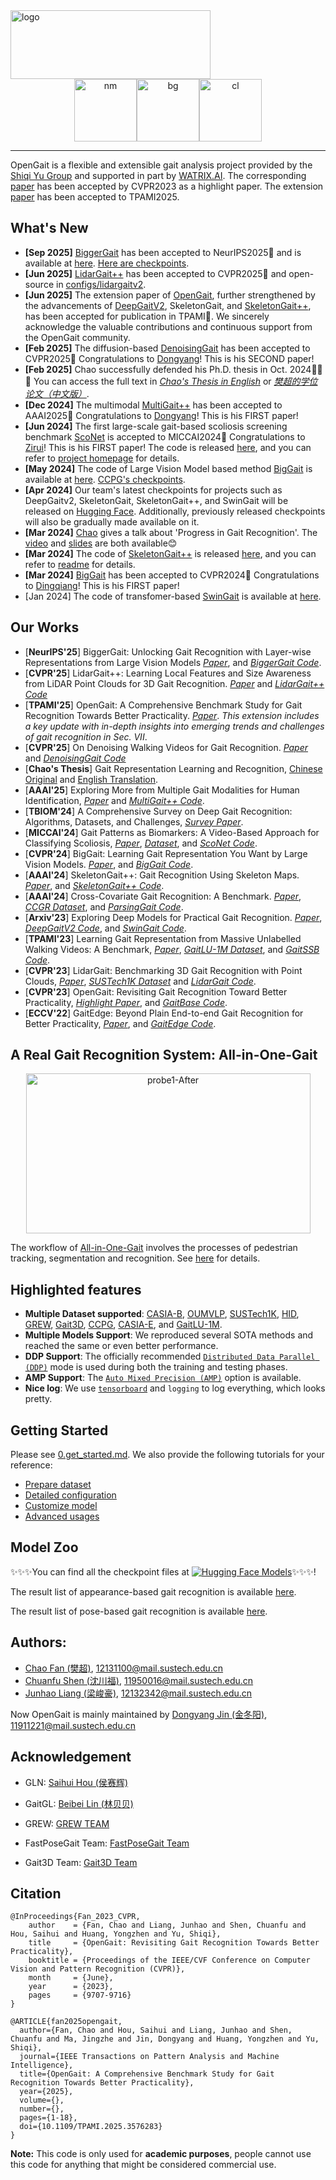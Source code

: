 <img src="./assets/logo2.png" width = "320" height = "110" alt="logo" />

<div align="center"><img src="./assets/nm.gif" width = "100" height = "100" alt="nm" /><img src="./assets/bg.gif" width = "100" height = "100" alt="bg" /><img src="./assets/cl.gif" width = "100" height = "100" alt="cl" /></div>

------------------------------------------
<!-- 📣📣📣 **[*GaitLU-1M*](https://ieeexplore.ieee.org/document/10242019) relseased, pls checking the [tutorial](datasets/GaitLU-1M/README.md).** 📣📣📣
📣📣📣 **[*SUSTech1K*](https://lidargait.github.io) relseased, pls checking the [tutorial](datasets/SUSTech1K/README.md).** 📣📣📣

🎉🎉🎉 **[*OpenGait*](https://openaccess.thecvf.com/content/CVPR2023/papers/Fan_OpenGait_Revisiting_Gait_Recognition_Towards_Better_Practicality_CVPR_2023_paper.pdf) has been accpected by CVPR2023 as a highlight paper！** 🎉🎉🎉 -->

OpenGait is a flexible and extensible gait analysis project provided by the [Shiqi Yu Group](https://faculty.sustech.edu.cn/yusq/) and supported in part by [WATRIX.AI](http://www.watrix.ai). 
The corresponding [paper](https://openaccess.thecvf.com/content/CVPR2023/papers/Fan_OpenGait_Revisiting_Gait_Recognition_Towards_Better_Practicality_CVPR_2023_paper.pdf) has been accepted by CVPR2023 as a highlight paper. 
The extension [paper](https://arxiv.org/pdf/2405.09138) has been accepted to TPAMI2025. 

## What's New
- **[Sep 2025]** [BiggerGait](https://arxiv.org/pdf/2505.18132) has been accepted to NeurIPS2025🎉 and is available at [here](opengait/modeling/models/BiggerGait_DINOv2.py). [Here are checkpoints](https://huggingface.co/opengait/OpenGait).
- **[Jun 2025]** [LidarGait++](https://openaccess.thecvf.com/content/CVPR2025/papers/Shen_LidarGait_Learning_Local_Features_and_Size_Awareness_from_LiDAR_Point_CVPR_2025_paper.pdf) has been accepted to CVPR2025🎉 and open-source in [configs/lidargaitv2](./configs/lidargaitv2/README.md).
- **[Jun 2025]** The extension paper of [OpenGait](https://arxiv.org/pdf/2405.09138), further strengthened by the advancements of [DeepGaitV2](https://github.com/ShiqiYu/OpenGait/blob/master/opengait/modeling/models/deepgaitv2.py), SkeletonGait, and [SkeletonGait++](opengait/modeling/models/skeletongait%2B%2B.py), has been accepted for publication in TPAMI🎉. We sincerely acknowledge the valuable contributions and continuous support from the OpenGait community.
- **[Feb 2025]** The diffusion-based [DenoisingGait](https://arxiv.org/pdf/2505.18582) has been accepted to CVPR2025🎉 Congratulations to [Dongyang](https://scholar.google.com.hk/citations?user=1xA5KxAAAAAJ)! This is his SECOND paper!
- **[Feb 2025]** Chao successfully defended his Ph.D. thesis in Oct. 2024🎉🎉🎉 You can access the full text in [*Chao's Thesis in English*](https://www.researchgate.net/publication/388768400_Gait_Representation_Learning_and_Recognition?_sg%5B0%5D=qaGVpS8gKWPyR7olHoFd4bCs40AZdJzaM96P3TSnxrpiP9zCIUTxzeEq8YhQOlE4WemB7iMF2fHvcJFAYHTlJhTIB2J6faVa5s-xcQVj.4112nauMM4MWUNSyUa9eMeF0MEeplptpFOgb5kSgIk3lMcfPK6TdPX1bW1y_bKSdbwXuBf29GloRsVwBdexhug&_tp=eyJjb250ZXh0Ijp7ImZpcnN0UGFnZSI6ImhvbWUiLCJwYWdlIjoicHJvZmlsZSIsInByZXZpb3VzUGFnZSI6InByb2ZpbGUiLCJwb3NpdGlvbiI6InBhZ2VDb250ZW50In19) or [*樊超的学位论文（中文版）*](https://www.researchgate.net/publication/388768605_butaitezhengxuexiyushibiesuanfayanjiu). 
- **[Dec 2024]** The  multimodal [MultiGait++](https://arxiv.org/pdf/2412.11495) has been accepted to AAAI2025🎉 Congratulations to [Dongyang](https://scholar.google.com.hk/citations?user=1xA5KxAAAAAJ)! This is his FIRST paper!
- **[Jun 2024]** 
The first large-scale gait-based scoliosis screening benchmark [ScoNet](https://zhouzi180.github.io/Scoliosis1K) is accepted to MICCAI2024🎉 Congratulations to [Zirui](https://zhouzi180.github.io)! This is his FIRST paper! The code is released [here](opengait/modeling/models/sconet.py), and you can refer to [project homepage](https://zhouzi180.github.io/Scoliosis1K/) for details.
- **[May 2024]** 
The code of Large Vision Model based method [BigGait](https://openaccess.thecvf.com/content/CVPR2024/papers/Ye_BigGait_Learning_Gait_Representation_You_Want_by_Large_Vision_Models_CVPR_2024_paper.pdf) is available at [here](opengait/modeling/models/BigGait.py). [CCPG's checkpoints](https://huggingface.co/opengait/OpenGait).
- **[Apr 2024]** 
Our team's latest checkpoints for projects such as DeepGaitv2, SkeletonGait, SkeletonGait++, and SwinGait will be released on [Hugging Face](https://huggingface.co/opengait/OpenGait). Additionally, previously released checkpoints will also be gradually made available on it.
- **[Mar 2024]** [Chao](https://chaofan996.github.io) gives a talk about 'Progress in Gait Recognition'. The [video](https://event.baai.ac.cn/activities/768) and [slides](https://github.com/ChaoFan996/ChaoFan996.github.io/blob/main/240315-Progress%20in%20Gait%20Recognition.pdf) are both available😊
- **[Mar 2024]** The code of [SkeletonGait++](https://arxiv.org/pdf/2311.13444.pdf) is released [here](opengait/modeling/models/skeletongait%2B%2B.py), and you can refer to [readme](configs/skeletongait) for details.
- **[Mar 2024]** [BigGait](https://openaccess.thecvf.com/content/CVPR2024/papers/Ye_BigGait_Learning_Gait_Representation_You_Want_by_Large_Vision_Models_CVPR_2024_paper.pdf) has been accepted to CVPR2024🎉 Congratulations to [Dingqiang](https://bugjudger.github.io)! This is his FIRST paper!
- [Jan 2024] The code of transfomer-based [SwinGait](https://arxiv.org/pdf/2303.03301.pdf) is available at [here](opengait/modeling/models/swingait.py).
<!--- [Dec 2023] A new state-of-the-art baseline, i.e., [DeepGaitV2](https://arxiv.org/pdf/2303.03301.pdf), is available at [here](opengait/modeling/models/deepgaitv2.py)! -->
<!-- - [Nov 2023] The first million-level unlabeled gait dataset, i.e., [GaitLU-1M](https://ieeexplore.ieee.org/document/10242019), is released and supported in [datasets/GaitLU-1M](datasets/GaitLU-1M/README.md).
- [Oct 2023] Several representative pose-based methods are supported in [opengait/modeling/models](./opengait/modeling/models). This feature is mainly inherited from [FastPoseGait](https://github.com/BNU-IVC/FastPoseGait). Many thanks to the contributors😊.
 - [July 2023] [CCPG](https://github.com/BNU-IVC/CCPG) is supported in [datasets/CCPG](./datasets/CCPG). -->
<!-- - - - [July 2023] [SUSTech1K](https://lidargait.github.io) is released and supported in [datasets/SUSTech1K](./datasets/SUSTech1K).
[May 2023] A real gait recognition system [All-in-One-Gait](https://github.com/jdyjjj/All-in-One-Gait) provided by [Dongyang Jin](https://github.com/jdyjjj) is available.
[Apr 2023] [CASIA-E](datasets/CASIA-E/README.md) is supported by OpenGait.
- [Feb 2023] [HID 2023 competition](https://hid2023.iapr-tc4.org/) is open, welcome to participate. Additionally, the tutorial for the competition has been updated in [datasets/HID/](./datasets/HID).
- [Dec 2022] Dataset [Gait3D](https://github.com/Gait3D/Gait3D-Benchmark) is supported in [datasets/Gait3D](./datasets/Gait3D).
- [Mar 2022] Dataset [GREW](https://www.grew-benchmark.org) is supported in [datasets/GREW](./datasets/GREW). -->

## Our Works
- [**NeurIPS'25**] BiggerGait: Unlocking Gait Recognition with Layer-wise Representations from Large Vision Models [*Paper*](https://arxiv.org/pdf/2505.18132), and [*BiggerGait Code*](opengait/modeling/models/BiggerGait_DINOv2.py).
- [**CVPR'25**] LidarGait++: Learning Local Features and Size Awareness from LiDAR Point Clouds for 3D Gait Recognition. [*Paper*](https://openaccess.thecvf.com/content/CVPR2025/papers/Shen_LidarGait_Learning_Local_Features_and_Size_Awareness_from_LiDAR_Point_CVPR_2025_paper.pdf) and [*LidarGait++ Code*](configs/lidargaitv2/README.md)
- [**TPAMI'25**] OpenGait: A Comprehensive Benchmark Study for Gait Recognition Towards Better Practicality. [*Paper*](https://arxiv.org/pdf/2405.09138). _This extension includes a key update with in-depth insights into emerging trends and challenges of gait recognition in Sec. VII_. 
- [**CVPR'25**] On Denoising Walking Videos for Gait Recognition. [*Paper*](https://arxiv.org/pdf/2505.18582) and [*DenoisingGait Code*](opengait/modeling/models/denoisinggait.py)
- [**Chao's Thesis**] Gait Representation Learning and Recognition, [Chinese Original](https://www.researchgate.net/publication/388768605_butaitezhengxuexiyushibiesuanfayanjiu) and [English Translation](https://www.academia.edu/127496287/Gait_Representation_Learning_and_Recognition). 
- [**AAAI'25**] Exploring More from Multiple Gait Modalities for Human Identification, [*Paper*](https://arxiv.org/pdf/2412.11495) and [*MultiGait++ Code*](opengait/modeling/models/multigait++.py).
- [**TBIOM'24**] A Comprehensive Survey on Deep Gait Recognition: Algorithms, Datasets, and Challenges, [*Survey Paper*](https://arxiv.org/pdf/2206.13732).
- [**MICCAI'24**] Gait Patterns as Biomarkers: A Video-Based Approach for Classifying Scoliosis, [*Paper*](https://arxiv.org/pdf/2407.05726), [*Dataset*](https://zhouzi180.github.io/Scoliosis1K), and [*ScoNet Code*](opengait/modeling/models/sconet.py).
- [**CVPR'24**] BigGait: Learning Gait Representation You Want by Large Vision Models. [*Paper*](https://arxiv.org/pdf/2402.19122.pdf), and [*BigGait Code*](opengait/modeling/models/BigGait.py). 
- [**AAAI'24**] SkeletonGait++: Gait Recognition Using Skeleton Maps. [*Paper*](https://arxiv.org/pdf/2311.13444.pdf), and [*SkeletonGait++ Code*](opengait/modeling/models/skeletongait%2B%2B.py).
- [**AAAI'24**] Cross-Covariate Gait Recognition: A Benchmark. [*Paper*](https://arxiv.org/pdf/2312.14404.pdf), [*CCGR Dataset*](https://github.com/ShinanZou/CCGR), and [*ParsingGait Code*](https://github.com/ShiqiYu/OpenGait/blob/master/opengait/modeling/models/deepgaitv2.py).
- [**Arxiv'23**] Exploring Deep Models for Practical Gait Recognition. [*Paper*](https://arxiv.org/pdf/2303.03301.pdf), [*DeepGaitV2 Code*](https://github.com/ShiqiYu/OpenGait/blob/master/opengait/modeling/models/deepgaitv2.py), and [*SwinGait Code*](https://github.com/ShiqiYu/OpenGait/blob/master/opengait/modeling/models/swingait.py).
- [**TPAMI'23**] Learning Gait Representation from Massive Unlabelled Walking Videos: A Benchmark, [*Paper*](https://ieeexplore.ieee.org/document/10242019), [*GaitLU-1M Dataset*](datasets/GaitLU-1M/README.md), and [*GaitSSB Code*](opengait/modeling/models/gaitssb.py).
- [**CVPR'23**] LidarGait: Benchmarking 3D Gait Recognition with Point Clouds, [*Paper*](https://openaccess.thecvf.com/content/CVPR2023/papers/Shen_LidarGait_Benchmarking_3D_Gait_Recognition_With_Point_Clouds_CVPR_2023_paper.pdf), [*SUSTech1K Dataset*](https://lidargait.github.io) and [*LidarGait Code*](datasets/SUSTech1K/README.md).
- [**CVPR'23**] OpenGait: Revisiting Gait Recognition Toward Better Practicality, [*Highlight Paper*](https://openaccess.thecvf.com/content/CVPR2023/papers/Fan_OpenGait_Revisiting_Gait_Recognition_Towards_Better_Practicality_CVPR_2023_paper.pdf), and [*GaitBase Code*](configs/gaitbase).
- [**ECCV'22**] GaitEdge: Beyond Plain End-to-end Gait Recognition for Better Practicality, [*Paper*](https://arxiv.org/pdf/2203.03972), and [*GaitEdge Code*](configs/gaitedge/README.md).

## A Real Gait Recognition System: All-in-One-Gait
<div align="center">
       <img src="./assets/probe1-After.gif"  width = "455" height = "256" alt="probe1-After" />
</div>

The workflow of [All-in-One-Gait](https://github.com/jdyjjj/All-in-One-Gait) involves the processes of pedestrian tracking, segmentation and recognition.
See [here](https://github.com/jdyjjj/All-in-One-Gait) for details.

## Highlighted features
- **Multiple Dataset supported**: [CASIA-B](http://www.cbsr.ia.ac.cn/english/Gait%20Databases.asp), [OUMVLP](http://www.am.sanken.osaka-u.ac.jp/BiometricDB/GaitMVLP.html), [SUSTech1K](https://lidargait.github.io), [HID](http://hid2022.iapr-tc4.org/), [GREW](https://www.grew-benchmark.org), [Gait3D](https://github.com/Gait3D/Gait3D-Benchmark), [CCPG](https://openaccess.thecvf.com/content/CVPR2023/papers/Li_An_In-Depth_Exploration_of_Person_Re-Identification_and_Gait_Recognition_in_CVPR_2023_paper.pdf), [CASIA-E](https://www.scidb.cn/en/detail?dataSetId=57be0e918db743279baf44a38d013a06), and [GaitLU-1M](https://ieeexplore.ieee.org/document/10242019).
- **Multiple Models Support**: We reproduced several SOTA methods and reached the same or even better performance. 
- **DDP Support**: The officially recommended [`Distributed Data Parallel (DDP)`](https://pytorch.org/tutorials/intermediate/ddp_tutorial.html) mode is used during both the training and testing phases.
- **AMP Support**: The [`Auto Mixed Precision (AMP)`](https://pytorch.org/tutorials/recipes/recipes/amp_recipe.html?highlight=amp) option is available.
- **Nice log**: We use [`tensorboard`](https://pytorch.org/docs/stable/tensorboard.html) and `logging` to log everything, which looks pretty.

## Getting Started


Please see [0.get_started.md](docs/0.get_started.md). We also provide the following tutorials for your reference:
- [Prepare dataset](docs/2.prepare_dataset.md)
- [Detailed configuration](docs/3.detailed_config.md)
- [Customize model](docs/4.how_to_create_your_model.md)
- [Advanced usages](docs/5.advanced_usages.md) 

## Model Zoo
✨✨✨You can find all the checkpoint files at [![Hugging Face Models](https://img.shields.io/badge/%F0%9F%A4%97%20Hugging%20Face-Models-ffab41)](https://huggingface.co/opengait/OpenGait/)✨✨✨!


The result list of appearance-based gait recognition is available [here](docs/1.model_zoo.md).

The result list of pose-based gait recognition is available [here](./docs/1.1.skeleton_model_zoo.md).


## Authors:

- [Chao Fan (樊超)](https://chaofan996.github.io), 12131100@mail.sustech.edu.cn
- [Chuanfu Shen (沈川福)](https://scholar.google.com/citations?user=jKJt7rsAAAAJ&hl=en&oi=ao), 11950016@mail.sustech.edu.cn
- [Junhao Liang (梁峻豪)](https://faculty.sustech.edu.cn/?p=95401&tagid=yusq&cat=2&iscss=1&snapid=1&orderby=date), 12132342@mail.sustech.edu.cn

Now OpenGait is mainly maintained by [Dongyang Jin (金冬阳)](https://github.com/jdyjjj), 11911221@mail.sustech.edu.cn

## Acknowledgement
- GLN: [Saihui Hou (侯赛辉)](http://home.ustc.edu.cn/~saihui/index_english.html)
- GaitGL: [Beibei Lin (林贝贝)](https://scholar.google.com/citations?user=KyvHam4AAAAJ&hl=en&oi=ao)
- GREW: [GREW TEAM](https://github.com/XiandaGuo/GREW-Benchmark)

- FastPoseGait Team: [FastPoseGait Team](https://github.com/BNU-IVC/FastPoseGait)

- Gait3D Team: [Gait3D Team](https://gait3d.github.io/)

## Citation

```
@InProceedings{Fan_2023_CVPR,
    author    = {Fan, Chao and Liang, Junhao and Shen, Chuanfu and Hou, Saihui and Huang, Yongzhen and Yu, Shiqi},
    title     = {OpenGait: Revisiting Gait Recognition Towards Better Practicality},
    booktitle = {Proceedings of the IEEE/CVF Conference on Computer Vision and Pattern Recognition (CVPR)},
    month     = {June},
    year      = {2023},
    pages     = {9707-9716}
}

@ARTICLE{fan2025opengait,
  author={Fan, Chao and Hou, Saihui and Liang, Junhao and Shen, Chuanfu and Ma, Jingzhe and Jin, Dongyang and Huang, Yongzhen and Yu, Shiqi},
  journal={IEEE Transactions on Pattern Analysis and Machine Intelligence}, 
  title={OpenGait: A Comprehensive Benchmark Study for Gait Recognition Towards Better Practicality}, 
  year={2025},
  volume={},
  number={},
  pages={1-18},
  doi={10.1109/TPAMI.2025.3576283}
}
```

**Note:**
This code is only used for **academic purposes**, people cannot use this code for anything that might be considered commercial use.
